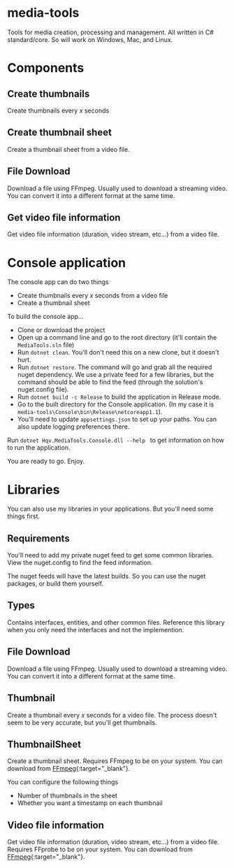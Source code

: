# media-tools
Tools for media creation, processing and management. All written in C# standard/core. So will work on Windows, Mac, and Linux.

# Components
## Create thumbnails
Create thumbnails every *x* seconds

## Create thumbnail sheet
Create a thumbnail sheet from a video file. 

## File Download
Download a file using FFmpeg. Usually used to download a streaming video. You can convert it into a different format at the same time.

## Get video file information
Get video file information (duration, video stream, etc...) from a video file. 

# Console application

The console app can do two things
* Create thumbnails every *x* seconds from a video file
* Create a thumbnail sheet

To build the console app...
* Clone or download the project
* Open up a command line and go to the root directory (it'll contain the ```MediaTools.sln``` file)
* Run ```dotnet clean```. You'll don't need this on a new clone, but it doesn't hurt.
* Run ```dotnet restore```. The command will go and grab all the required nuget dependency. We use a private feed for a few libraries, but the command should be able to find the feed (through the solution's nuget.config file).
* Run ```dotnet build -c Release``` to build the application in Release mode.
* Go to the built directory for the Console application. (In my case it is ```media-tools\Console\bin\Release\netcoreapp1.1```).
* You'll need to update ```appsettings.json``` to set up your paths. You can also update logging preferences there.

Run ```dotnet Hqv.MediaTools.Console.dll --help ``` to get information on how to run the application.

You are ready to go. Enjoy.

# Libraries
You can also use my libraries in your applications. But you'll need some things first.

## Requirements
You'll need to add my private nuget feed to get some common libraries. View the nuget.config to find the feed information.

The nuget feeds will have the latest builds. So you can use the nuget packages, or build them yourself.

## Types
Contains interfaces, entities, and other common files. Reference this library when you only need the interfaces and not the implemention. 

## File Download
Download a file using FFmpeg. Usually used to download a streaming video. You can convert it into a different format at the same time.

## Thumbnail
Create a thumbnail every *x* seconds for a video file. The process doesn't seem to be very accurate, but you'll get thumbnails.

## ThumbnailSheet
Create a thumbnail sheet. Requires FFmpeg to be on your system. You can download from [FFmpeg][ffmpeg-url]{:target="_blank"}. 

You can configure the following things
* Number of thumbnails in the sheet
* Whether you want a timestamp on each thumbnail

## Video file information
Get video file information (duration, video stream, etc...) from a video file. Requires FFprobe to be on your system. You can download from [FFmpeg][ffmpeg-url]{:target="_blank"}. 

[ffmpeg-url]:https://ffmpeg.org/
[nlog-url]:http://nlog-project.org/